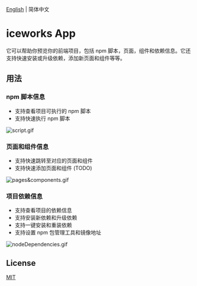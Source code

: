 [English](./README.md) | 简体中文

# iceworks App

它可以帮助你预览你的前端项目，包括 npm 脚本，页面，组件和依赖信息。它还支持快速安装或升级依赖，添加新页面和组件等等。

## 用法

### npm 脚本信息

- 支持查看项目可执行的 npm 脚本
- 支持快速执行 npm 脚本

![script.gif](https://img.alicdn.com/tfs/TB1of.nHFT7gK0jSZFpXXaTkpXa-1272-786.gif)

###  页面和组件信息

- 支持快速跳转至对应的页面和组件
- 支持快速添加页面和组件 (TODO)

![pages&components.gif](https://img.alicdn.com/tfs/TB1tfArHHY1gK0jSZTEXXXDQVXa-1265-760.gif)

### 项目依赖信息

- 支持查看项目的依赖信息
- 支持安装新依赖和升级依赖
- 支持一键安装和重装依赖
- 支持设置 npm 包管理工具和镜像地址

![nodeDependencies.gif](https://img.alicdn.com/tfs/TB1SLgPXj39YK4jSZPcXXXrUFXa-1274-805.gif)

## License

[MIT](./LICENSE)
